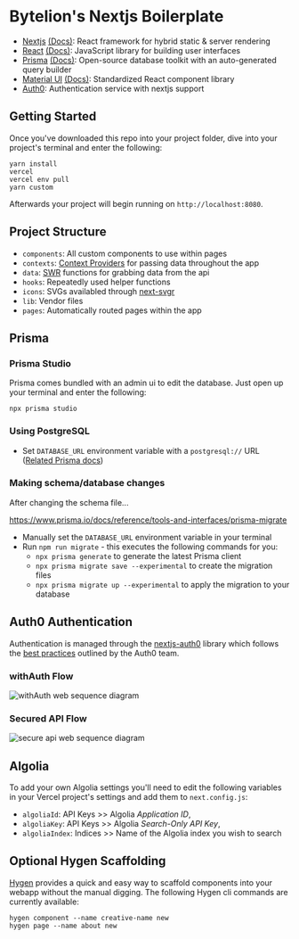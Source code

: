# Bytelion's Nextjs Boilerplate

- [Nextjs](https://nextjs.org/) [(Docs)](https://nextjs.org/docs/getting-started): React framework for hybrid static & server rendering
- [React](https://reactjs.org/) [(Docs)](https://reactjs.org/docs/getting-started.html): JavaScript library for building user interfaces
- [Prisma](https://www.prisma.io/) [(Docs)](https://www.prisma.io/docs/): Open-source database toolkit with an auto-generated query builder
- [Material UI](https://material-ui.com/) [(Docs)](https://material-ui.com/getting-started/installation/): Standardized React component library
- [Auth0](https://github.com/auth0/nextjs-auth0): Authentication service with nextjs support

## Getting Started

Once you've downloaded this repo into your project folder, dive into your project's terminal and enter the following:

```
yarn install
vercel
vercel env pull
yarn custom
```

Afterwards your project will begin running on `http://localhost:8080`.

## Project Structure

- `components`: All custom components to use within pages
- `contexts`: [Context Providers](https://reactjs.org/docs/context.html) for passing data throughout the app
- `data`: [SWR](https://swr.vercel.app/) functions for grabbing data from the api
- `hooks`: Repeatedly used helper functions
- `icons`: SVGs availabled through [next-svgr](https://www.npmjs.com/package/next-svgr)
- `lib`: Vendor files
- `pages`: Automatically routed pages within the app

## Prisma

### Prisma Studio

Prisma comes bundled with an admin ui to edit the database. Just open up your terminal and enter the following:

```
npx prisma studio
```

### Using PostgreSQL

- Set `DATABASE_URL` environment variable with a `postgresql://` URL ([Related Prisma docs](https://www.prisma.io/docs/reference/database-connectors/postgresql))

### Making schema/database changes

After changing the schema file...

https://www.prisma.io/docs/reference/tools-and-interfaces/prisma-migrate

- Manually set the `DATABASE_URL` environment variable in your terminal
- Run `npm run migrate` - this executes the following commands for you:
  - `npx prisma generate` to generate the latest Prisma client
  - `npx prisma migrate save --experimental` to create the migration files
  - `npx prisma migrate up --experimental` to apply the migration to your database

## Auth0 Authentication

Authentication is managed through the [nextjs-auth0](https://github.com/auth0/nextjs-auth0) library which follows the [best practices](https://auth0.com/blog/ultimate-guide-nextjs-authentication-auth0/) outlined by the Auth0 team.

### withAuth Flow

![withAuth web sequence diagram](https://cdn.auth0.com/blog/nextjs-authn-auth0/static-site-authentication.png)

### Secured API Flow

![secure api web sequence diagram](https://cdn.auth0.com/blog/nextjs-authn-auth0/static-site-api-calls.png)

## Algolia

To add your own Algolia settings you'll need to edit the following variables in your Vercel project's settings and add them to `next.config.js`:

- `algoliaId`: API Keys >> Algolia _Application ID_,
- `algoliaKey`: API Keys >> Algolia _Search-Only API Key_,
- `algoliaIndex`: Indices >> Name of the Algolia index you wish to search

## Optional Hygen Scaffolding

[Hygen](https://www.hygen.io/templates/) provides a quick and easy way to scaffold components into your webapp without the manual digging. The following Hygen cli commands are currently available:

```
hygen component --name creative-name new
hygen page --name about new
```
